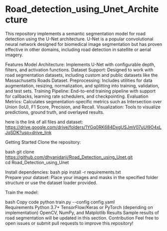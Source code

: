 # Road_detection_using_Unet_Architecture
This repository implements a semantic segmentation model for road detection using the U-Net architecture. U-Net is a popular convolutional neural network designed for biomedical image segmentation but has proven effective in other domains, including road detection in satellite or aerial imagery.

Features
Model Architecture: Implements U-Net with configurable depth, filters, and activation functions.
Dataset Support: Designed to work with road segmentation datasets, including custom and public datasets like the Massachusetts Roads Dataset.
Preprocessing: Includes utilities for data augmentation, resizing, normalization, and splitting into training, validation, and test sets.
Training Pipeline: End-to-end training pipeline with support for callbacks, learning rate schedulers, and checkpointing.
Evaluation Metrics: Calculates segmentation-specific metrics such as Intersection over Union (IoU), F1 Score, Precision, and Recall.
Visualization: Tools to visualize predictions, ground truth, and overlayed results.

here is the link of all files and dataset:
https://drive.google.com/drive/folders/1YGq0RK684DxgUSJmV07uUl9O4xLJqSDK?usp=drive_link

Getting Started
Clone the repository:

bash
git clone
https://github.com/dhyanidarji/Road_Detection_using_Unet.git  
cd Road_Detection_using_Unet  

Install dependencies:
bash
pip install -r requirements.txt  
Prepare your dataset:
Place your images and masks in the specified folder structure or use the dataset loader provided.

Train the model:

bash
Copy code
python train.py --config config.yaml  
Requirements
Python 3.7+
TensorFlow/Keras or PyTorch (depending on implementation)
OpenCV, NumPy, and Matplotlib
Results
Sample results of road segmentation will be updated in this section.
Contribution
Feel free to open issues or submit pull requests to improve this repository!
